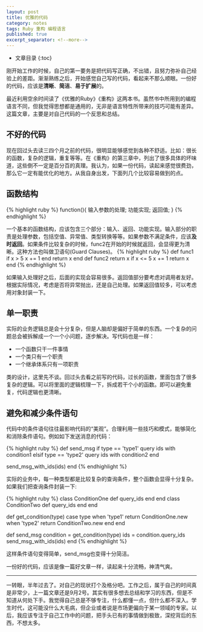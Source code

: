 ```yaml
---
layout: post
title: 优雅的代码
category: notes
tags: Ruby 重构 编程语言
published: true
excerpt_separator: <!--more-->
---
```


* 文章目录
{:toc}

刚开始工作的时候，自己的第一要务是把代码写正确，不出错，且努力弥补自己经验上的差距。渐渐熟练之后，开始感觉自己写的代码，看起来不那么顺眼。一份好的代码，应该是**清晰**、**简洁**、**易于扩展**的。<!--more-->

最近利用空余时间读了《优雅的Ruby》《重构》这两本书。虽然书中所用到的编程语言不同，但我觉得思想都是通用的，无非是语言特性所带来的技巧可能有差异。这篇文章，主要是对自己代码的一个反思和总结。

## 不好的代码

现在回过头去读三四个月之前的代码，很明显能够感觉到各种不舒适。比如：很长的函数，复杂的逻辑，重复等等。在《重构》的第三章中，列出了很多具体的坏味道，这些倒不一定是百分百的真理。我认为，如果一份代码，读起来感觉很费劲，那么它一定有能优化的地方。从我自身出发，下面列几个比较容易做到的点。

## 函数结构

{% highlight ruby %}
function(){
  输入参数的处理;
  功能实现;
  返回值;
}
{% endhighlight %}

一个基本的函数结构，应该包含三个部分：输入、返回、功能实现。输入部分的职责是处理参数，包括空值、异常值、类型转换等等。如果参数不满足条件，应该**及时返回**。如果条件比较复杂的时候，func2在开始的时候就返回，会显得更为清晰。这种方法也叫做卫语句(Guard Clauses)。
{% highlight ruby %}
def func1
  if x > 5
   x += 1
  end
  return x
end
def func2
  return x if x <= 5
   x += 1
  return x
end
{% endhighlight %}

如果输入处理好之后，后面的实现会容易很多。返回值部分要考虑对调用者友好。根据实际情况，考虑是否将异常抛出，还是自己处理。如果返回值较多，可以考虑用对象封装一下。

## 单一职责

实际的业务逻辑总是会十分复杂，但是人脑却是偏好于简单的东西。一个复杂的问题总会被拆解成一个一个小问题，逐步解决。写代码也是一样：

- 一个函数只干一件事情
- 一个类只有一个职责
- 一个继承体系只有一项职责

类的设计，这里先不谈。回过头去看之前写的代码，过长的函数，里面包含了很多复杂的逻辑。可以将里面的逻辑梳理一下，拆成若干个小的函数。即可以避免重复，代码逻辑也更清晰。

## 避免和减少条件语句

代码中的条件语句往往最影响代码的“美观”。合理利用一些技巧和模式，能够简化和消除条件语句。例如如下发送消息的代码：

{% highlight ruby %}
def send_msg
  if type == 'type1'
    query ids with condition1
  elsif type == 'type2'
    query ids with condition2
  end

  send_msg_with_ids(ids)
end
{% endhighlight %}

实际的业务中，每一种类型都是比较复杂的查询条件，整个函数会显得十分复杂。如果我们把查询条件封装一下:

{% highlight ruby %}
class ConditionOne
  def query_ids
  end
end
class ConditionTwo
  def query_ids
  end
end

def get_condition(type)
  case type
  when 'type1'
    return ConditionOne.new
  when 'type2'
    return ConditionTwo.new
  end
end

def send_msg
  condition = get_condition(type)
  ids = condition.query_ids
  send_msg_with_ids(ids)
end
{% endhighlight %}

这样条件语句变得简单，send_msg也变得十分简洁。

一份好的代码，应该是像一篇好文章一样，读起来十分流畅，神清气爽。

-----------------------

一转眼，半年过去了。对自己的现状打个及格分吧。工作之后，属于自己的时间真是非常少，上一篇文章还是9月2号。其实有很多想去总结和学习的东西，但是不知道从何处下手。我觉得自己总是不够专注，什么都懂一点，但什么都不深入。学生时代，这可能没什么大毛病，但企业或者说是市场更偏向于某一领域的专家。以后，我应该专注于自己工作中的问题，把手头已有的事情做到极致，深挖背后的东西，不想太多。

